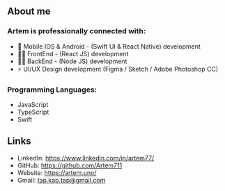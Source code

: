 ## About me

### Artem is professionally connected with:
- 📱 Mobile IOS & Android - (Swift UI & React Native) development
-  👨‍💻 FrontEnd - (React JS) development
- 👨‍🔬 BackEnd - (Node JS) development
- ⚡ UI/UX Design development (Figma / Sketch / Adobe Photoshop CC)

### Programming Languages: 
 - JavaScript
 - TypeScript
 - Swift

## Links
- LinkedIn: https://www.linkedin.com/in/artem77/
- GitHub: https://github.com/Artem711
- Website: https://artem.uno/
- Gmail: tap.kap.tap@gmail.com
